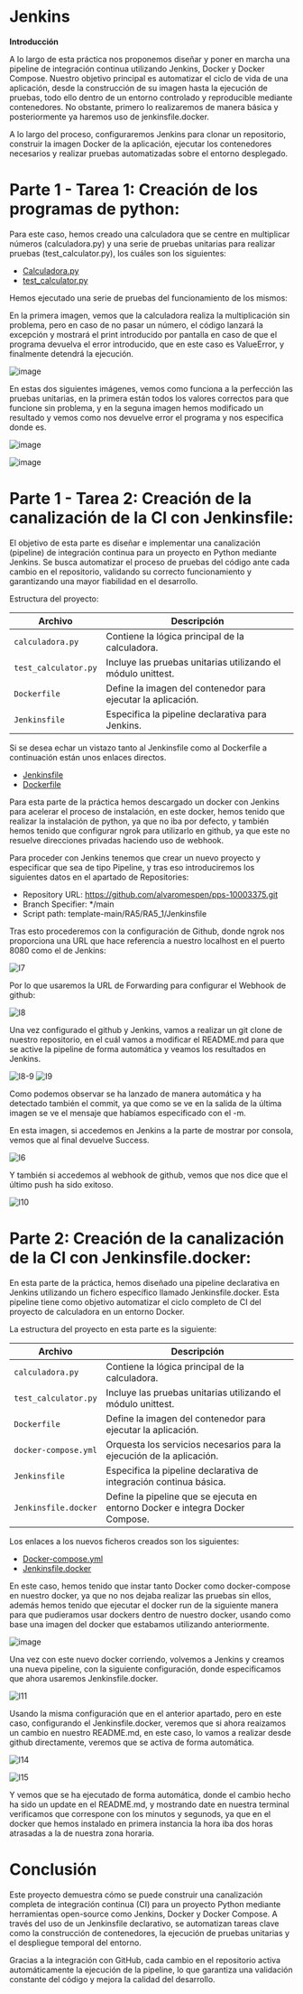 # Jenkins

**Introducción**

A lo largo de esta práctica nos proponemos diseñar y poner en marcha una pipeline de integración continua utilizando Jenkins, Docker y Docker Compose. Nuestro objetivo principal es automatizar el ciclo de vida de una aplicación, desde la construcción de su imagen hasta la ejecución de pruebas, todo ello dentro de un entorno controlado y reproducible mediante contenedores. No obstante, primero lo realizaremos de manera básica y posteriormente ya haremos uso de jenkinsfile.docker.

A lo largo del proceso, configuraremos Jenkins para clonar un repositorio, construir la imagen Docker de la aplicación, ejecutar los contenedores necesarios y realizar pruebas automatizadas sobre el entorno desplegado. 

# Parte 1 - Tarea 1: Creación de los programas de python:

Para este caso, hemos creado una calculadora que se centre en multiplicar números (calculadora.py) y una serie de pruebas unitarias para realizar pruebas (test_calculator.py), los cuáles son los siguientes:

- [Calculadora.py](https://github.com/alvaromespen/pps-10003375/blob/main/template-main/RA5/RA5_1/calculadora.py)
- [test_calculator.py](https://github.com/alvaromespen/pps-10003375/blob/main/template-main/RA5/RA5_1/test_calculator.py)

Hemos ejecutado una serie de pruebas del funcionamiento de los mismos:

En la primera imagen, vemos que la calculadora realiza la multiplicación sin problema, pero en caso de no pasar un número, el código lanzará la excepción y mostrará el print introducido por pantalla en caso de que el programa devuelva el error introducido, que en este caso es ValueError, y finalmente detendrá la ejecución.

![image](https://github.com/user-attachments/assets/12eed50c-e8c6-4ca3-9262-90da07940dfa)

En estas dos siguientes imágenes, vemos como funciona a la perfección las pruebas unitarias, en la primera están todos los valores correctos para que funcione sin problema, y en la seguna imagen hemos modificado un resultado y vemos como nos devuelve error el programa y nos especifica donde es.

![image](https://github.com/user-attachments/assets/c03a1550-c54a-482d-be47-ecffa3653718)

![image](https://github.com/user-attachments/assets/8b95dbcb-8348-49cc-ab7f-74452e769169)

# Parte 1 - Tarea 2: Creación de la canalización de la CI con Jenkinsfile:

El objetivo de esta parte es diseñar e implementar una canalización (pipeline) de integración continua para un proyecto en Python mediante Jenkins. Se busca automatizar el proceso de pruebas del código ante cada cambio en el repositorio, validando su correcto funcionamiento y garantizando una mayor fiabilidad en el desarrollo.

Estructura del proyecto:

| Archivo              | Descripción                                                    |
| -------------------- | -------------------------------------------------------------- |
| `calculadora.py`      | Contiene la lógica principal de la calculadora.                |
| `test_calculator.py` | Incluye las pruebas unitarias utilizando el módulo unittest. |
| `Dockerfile`         | Define la imagen del contenedor para ejecutar la aplicación.   |
| `Jenkinsfile`        | Especifica la pipeline declarativa para Jenkins.               |

Si se desea echar un vistazo tanto al Jenkinsfile como al Dockerfile a continuación están unos enlaces directos.

- [Jenkinsfile](https://github.com/alvaromespen/pps-10003375/blob/main/template-main/RA5/RA5_1/Jenkinsfile)
- [Dockerfile](https://github.com/alvaromespen/pps-10003375/blob/main/template-main/RA5/RA5_1/Dockerfile)

Para esta parte de la práctica hemos descargado un docker con Jenkins para acelerar el proceso de instalación, en este docker, hemos tenido que realizar la instalación de python, ya que no iba por defecto, y también hemos tenido que configurar ngrok para utilizarlo en github, ya que este no resuelve direcciones privadas haciendo uso de webhook.

Para proceder con Jenkins tenemos que crear un nuevo proyecto y especificar que sea de tipo Pipeline, y tras eso introduciremos los siguientes datos en el apartado de Repositories:

- Repository URL: https://github.com/alvaromespen/pps-10003375.git
- Branch Specifier: */main
- Script path: template-main/RA5/RA5_1/Jenkinsfile

Tras esto procederemos con la configuración de Github, donde ngrok nos proporciona una URL que hace referencia a nuestro localhost en el puerto 8080 como el de Jenkins:

![I7](./Assets/7.png)

Por lo que usaremos la URL de Forwarding para configurar el Webhook de github:

![I8](./Assets/8.png)

Una vez configurado el github y Jenkins, vamos a realizar un git clone de nuestro repositorio, en el cuál vamos a modificar el README.md para que se active la pipeline de forma automática y veamos los resultados en Jenkins.

![I8-9](./Assets/8-9.png)
![I9](./Assets/9.png)

Como podemos observar se ha lanzado de manera automática y ha detectado también el commit, ya que como se ve en la salida de la última imagen se ve el mensaje que habíamos especificado con el -m.

En esta imagen, si accedemos en Jenkins a la parte de mostrar por consola, vemos que al final devuelve Success.

![I6](./Assets/6.png)

Y también si accedemos al webhook de github, vemos que nos dice que el último push ha sido exitoso.

![I10](./Assets/10.png)

# Parte 2: Creación de la canalización de la CI con Jenkinsfile.docker:

En esta parte de la práctica, hemos diseñado una pipeline declarativa en Jenkins utilizando un fichero específico llamado Jenkinsfile.docker. Esta pipeline tiene como objetivo automatizar el ciclo completo de CI del proyecto de calculadora en un entorno Docker.

La estructura del proyecto en esta parte es la siguiente:

| Archivo              | Descripción                                                                   |
| -------------------- | ----------------------------------------------------------------------------- |
| `calculadora.py`      | Contiene la lógica principal de la calculadora.                               |
| `test_calculator.py` | Incluye las pruebas unitarias utilizando el módulo unittest.                |
| `Dockerfile`         | Define la imagen del contenedor para ejecutar la aplicación.                  |
| `docker-compose.yml` | Orquesta los servicios necesarios para la ejecución de la aplicación.         |
| `Jenkinsfile`        | Especifica la pipeline declarativa de integración continua básica.            |
| `Jenkinsfile.docker` | Define la pipeline que se ejecuta en entorno Docker e integra Docker Compose. |

Los enlaces a los nuevos ficheros creados son los siguientes:

- [Docker-compose.yml](https://github.com/alvaromespen/pps-10003375/blob/main/template-main/RA5/RA5_1/docker-compose.yml)
- [Jenkinsfile.docker](https://github.com/alvaromespen/pps-10003375/blob/main/template-main/RA5/RA5_1/Jenkinsfile.docker)

En este caso, hemos tenido que instar tanto Docker como docker-compose en nuestro docker, ya que no nos dejaba realizar las pruebas sin ellos, además hemos tenido que ejecutar el docker run de la siguiente manera para que pudieramos usar dockers dentro de nuestro docker, usando como base una imagen del docker que estabamos utilizando anteriormente.

![image](https://github.com/user-attachments/assets/49e43893-de43-4dc9-bc8f-106f3d883a5e)

Una vez con este nuevo docker corriendo, volvemos a Jenkins y creamos una nueva pipeline, con la siguiente configuración, donde especificamos que ahora usaremos Jenkinsfile.docker.

![I11](./Assets/11.png)

Usando la misma configuración que en el anterior apartado, pero en este caso, configurando el Jenkinsfile.docker, veremos que si ahora reaizamos un cambio en nuestro README.md, en este caso, lo vamos a realizar desde github directamente, veremos que se activa de forma automática.

![I14](./Assets/14.png)

![I15](./Assets/15.png)

Y vemos que se ha ejecutado de forma automática, donde el cambio hecho ha sido un update en el README.md, y mostrando date en nuestra terminal verificamos que correspone con los minutos y segunods, ya que en el docker que hemos instalado en primera instancia la hora iba dos horas atrasadas a la de nuestra zona horaria.

# Conclusión

Este proyecto demuestra cómo se puede construir una canalización completa de integración continua (CI) para un proyecto Python mediante herramientas open-source como Jenkins, Docker y Docker Compose. A través del uso de un Jenkinsfile declarativo, se automatizan tareas clave como la construcción de contenedores, la ejecución de pruebas unitarias y el despliegue temporal del entorno.

Gracias a la integración con GitHub, cada cambio en el repositorio activa automáticamente la ejecución de la pipeline, lo que garantiza una validación constante del código y mejora la calidad del desarrollo.
